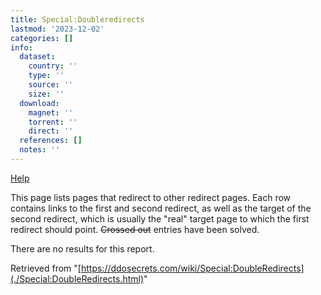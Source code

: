 ```yaml
---
title: Special:Doubleredirects
lastmod: '2023-12-02'
categories: []
info:
  dataset:
    country: ''
    type: ''
    source: ''
    size: ''
  download:
    magnet: ''
    torrent: ''
    direct: ''
  references: []
  notes: ''
---
```




[Help](https://www.mediawiki.org/wiki/Special:MyLanguage/Help:Redirects)

This page lists pages that redirect to other redirect pages. Each row
contains links to the first and second redirect, as well as the target
of the second redirect, which is usually the "real" target page to
which the first redirect should point. ~~Crossed out~~ entries have been
solved.

There are no results for this report.

Retrieved from
"[https://ddosecrets.com/wiki/Special:DoubleRedirects](./Special:DoubleRedirects.html)"

